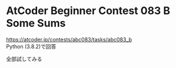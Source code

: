 # AtCoder Beginner Contest 083 B Some Sums  
https://atcoder.jp/contests/abc083/tasks/abc083_b  
Python (3.8.2)で回答  

全部試してみる
